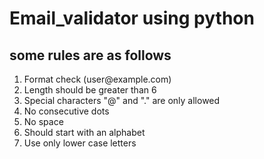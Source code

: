 <h1> Email_validator using python </h1>
<h2>some rules are as follows </h2>
<ol type="1">
  <li>Format check (user@example.com)</li>
  <li>Length should be greater than 6</li>
  <li>Special characters "@" and "." are only allowed </li>
  <li>No consecutive dots</li>
  <li>No space</li>
  <li>Should start with an alphabet</li>
  <li>Use only lower case letters</li>
</ol>
